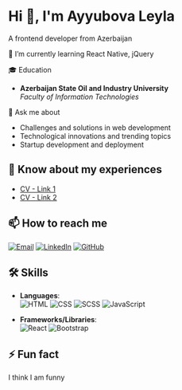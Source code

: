 
# Hi 👋, I'm Ayyubova Leyla

A frontend developer from Azerbaijan

🌱 I’m currently learning
React Native, jQuery

🎓 Education
- **Azerbaijan State Oil and Industry University**  
  *Faculty of Information Technologies*

💬 Ask me about
- Challenges and solutions in web development
- Technological innovations and trending topics
- Startup development and deployment


## 📄 Know about my experiences

- [CV - Link 1](https://drive.google.com/file/d/1OECC6lnOE7DOx2lAvfYEsN4JjWAF5bZL/view?usp=sharing)
- [CV - Link 2](https://drive.google.com/file/d/1KRFzYVXiNSwrCvL6OwLatUdvY7JU-nPo/view?usp=sharing)


## 📫 How to reach me

[![Email](https://img.shields.io/badge/-ayyubovaleyla2002@gmail.com-D14836?style=for-the-badge&logo=gmail&logoColor=white)](mailto:ayyubovaleyla2002@gmail.com)
[![LinkedIn](https://img.shields.io/badge/-Leyla%20Ayyubova-blue?style=for-the-badge&logo=Linkedin&logoColor=white)](http://linkedin.com/in/leyla-ayyubova-814815231)
[![GitHub](https://img.shields.io/badge/-Leylayyubova-333?style=for-the-badge&logo=github&logoColor=white)](https://github.com/leylayyubova)

## 🛠 Skills

- **Languages**:  
  ![HTML](https://img.shields.io/badge/HTML5-E34F26?style=for-the-badge&logo=html5&logoColor=white)
  ![CSS](https://img.shields.io/badge/CSS3-1572B6?style=for-the-badge&logo=css3&logoColor=white)
  ![SCSS](https://img.shields.io/badge/SCSS-CC6699?style=for-the-badge&logo=sass&logoColor=white)
  ![JavaScript](https://img.shields.io/badge/JavaScript-F7DF1E?style=for-the-badge&logo=javascript&logoColor=black)

- **Frameworks/Libraries**:  
  ![React](https://img.shields.io/badge/React-61DAFB?style=for-the-badge&logo=react&logoColor=black)
  ![Bootstrap](https://img.shields.io/badge/Bootstrap-563D7C?style=for-the-badge&logo=bootstrap&logoColor=white)


## ⚡ Fun fact
I think I am funny

